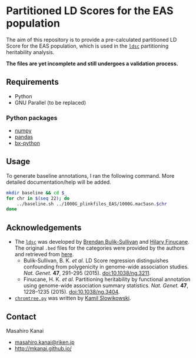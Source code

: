 # Partitioned LD Scores for the EAS population

The aim of this repository is to provide a pre-calculated partitioned LD Score for the EAS population, which is used in the [`ldsc`](https://github.com/bulik/ldsc) partitioning heritability analysis.

**The files are yet incomplete and still undergoes a validation process.**

## Requirements
* Python
* GNU Parallel (to be replaced)

### Python packages
* [numpy](http://www.numpy.org/)
* [pandas](http://pandas.pydata.org/)
* [bx-python](https://pypi.python.org/pypi/bx-python)

## Usage

To generate baseline annotations, I ran the following command. More detailed documentation/help will be added.
```bash
mkdir baseline && cd $_
for chr in $(seq 22); do
    ../baseline.sh ../1000G_plinkfiles_EAS/1000G.mac5asn.$chr
done
```

## Acknowledgements

* The [`ldsc`](https://github.com/bulik/ldsc) was developed by [Brendan Bulik-Sullivan](https://github.com/bulik) and [Hilary Finucane](https://github.com/bulik). The original `.bed` files for the categories were provided by the authors and retrieved from [here](http://data.broadinstitute.org/alkesgroup/LDSCORE/baseline_bedfiles.tgz).
    - Bulik-Sullivan, B. K. *et al.* LD Score regression distinguishes confounding from polygenicity in genome-wide association studies. *Nat. Genet.* **47**, 291–295 (2015). [doi:10.1038/ng.3211](http://www.nature.com/doifinder/10.1038/ng.3211).
    - Finucane, H. K. *et al.* Partitioning heritability by functional annotation using genome-wide association summary statistics. *Nat. Genet.* **47**, 1228–1235 (2015). [doi:10.1038/ng.3404](http://www.nature.com/doifinder/10.1038/ng.3404).
* [`chromtree.py`](https://gist.github.com/slowkow/7220475) was written by [Kamil Slowikowski](https://github.com/slowkow).

## Contact
Masahiro Kanai
* masahiro.kanai@riken.jp
* http://mkanai.github.io/

